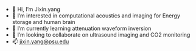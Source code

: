 - 👋 Hi, I’m Jixin.yang
- 👀 I’m interested in computational acoustics and imaging for Energy storage and human brain
- 🌱 I’m currently learning attenuation waveform inversion
- 💞️ I’m looking to collaborate on ultrasound imaging and CO2 monitoring
- 📫 jixin.yang@psu.edu

<!---
JixinYYYY/JixinYYYY is a ✨ special ✨ repository because its `README.md` (this file) appears on your GitHub profile.
You can click the Preview link to take a look at your changes.
--->
